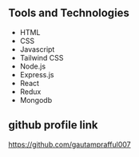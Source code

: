 ## Tools and Technologies

- HTML
- CSS
- Javascript
- Tailwind CSS
- Node.js
- Express.js
- React
- Redux
- Mongodb
## github profile link
https://github.com/gautamprafful007
